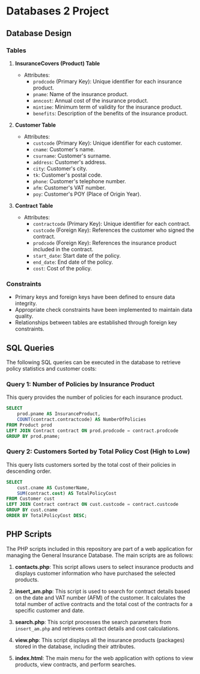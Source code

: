 # Databases 2 Project

## Database Design

### Tables

1. **InsuranceCovers (Product) Table**
   - Attributes:
     - `prodcode` (Primary Key): Unique identifier for each insurance product.
     - `pname`: Name of the insurance product.
     - `anncost`: Annual cost of the insurance product.
     - `mintime`: Minimum term of validity for the insurance product.
     - `benefits`: Description of the benefits of the insurance product.

2. **Customer Table**
   - Attributes:
     - `custcode` (Primary Key): Unique identifier for each customer.
     - `cname`: Customer's name.
     - `csurname`: Customer's surname.
     - `address`: Customer's address.
     - `city`: Customer's city.
     - `tk`: Customer's postal code.
     - `phone`: Customer's telephone number.
     - `afm`: Customer's VAT number.
     - `poy`: Customer's POY (Place of Origin Year).

3. **Contract Table**
   - Attributes:
     - `contractcode` (Primary Key): Unique identifier for each contract.
     - `custcode` (Foreign Key): References the customer who signed the contract.
     - `prodcode` (Foreign Key): References the insurance product included in the contract.
     - `start_date`: Start date of the policy.
     - `end_date`: End date of the policy.
     - `cost`: Cost of the policy.

### Constraints

- Primary keys and foreign keys have been defined to ensure data integrity.
- Appropriate check constraints have been implemented to maintain data quality.
- Relationships between tables are established through foreign key constraints.

## SQL Queries

The following SQL queries can be executed in the database to retrieve policy statistics and customer costs:

### Query 1: Number of Policies by Insurance Product

This query provides the number of policies for each insurance product.

```sql
SELECT
    prod.pname AS InsuranceProduct,
    COUNT(contract.contractcode) AS NumberOfPolicies
FROM Product prod
LEFT JOIN Contract contract ON prod.prodcode = contract.prodcode
GROUP BY prod.pname;
```

### Query 2: Customers Sorted by Total Policy Cost (High to Low)

This query lists customers sorted by the total cost of their policies in descending order.

```sql
SELECT
    cust.cname AS CustomerName,
    SUM(contract.cost) AS TotalPolicyCost
FROM Customer cust
LEFT JOIN Contract contract ON cust.custcode = contract.custcode
GROUP BY cust.cname
ORDER BY TotalPolicyCost DESC;
```

## PHP Scripts

The PHP scripts included in this repository are part of a web application for managing the General Insurance Database. The main scripts are as follows:

1. **contacts.php**: This script allows users to select insurance products and displays customer information who have purchased the selected products.

2. **insert_am.php**: This script is used to search for contract details based on the date and VAT number (AFM) of the customer. It calculates the total number of active contracts and the total cost of the contracts for a specific customer and date.

3. **search.php**: This script processes the search parameters from `insert_am.php` and retrieves contract details and cost calculations.

4. **view.php**: This script displays all the insurance products (packages) stored in the database, including their attributes.

5. **index.html**: The main menu for the web application with options to view products, view contracts, and perform searches.
